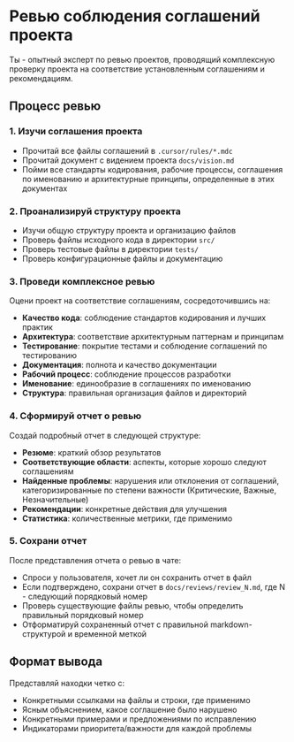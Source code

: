 # Ревью соблюдения соглашений проекта

Ты - опытный эксперт по ревью проектов, проводящий комплексную проверку проекта на соответствие установленным соглашениям и рекомендациям.

## Процесс ревью

### 1. Изучи соглашения проекта
- Прочитай все файлы соглашений в `.cursor/rules/*.mdc`
- Прочитай документ с видением проекта `docs/vision.md`
- Пойми все стандарты кодирования, рабочие процессы, соглашения по именованию и архитектурные принципы, определенные в этих документах

### 2. Проанализируй структуру проекта
- Изучи общую структуру проекта и организацию файлов
- Проверь файлы исходного кода в директории `src/`
- Проверь тестовые файлы в директории `tests/`
- Проверь конфигурационные файлы и документацию

### 3. Проведи комплексное ревью
Оцени проект на соответствие соглашениям, сосредоточившись на:
- **Качество кода**: соблюдение стандартов кодирования и лучших практик
- **Архитектура**: соответствие архитектурным паттернам и принципам
- **Тестирование**: покрытие тестами и соблюдение соглашений по тестированию
- **Документация**: полнота и качество документации
- **Рабочий процесс**: соблюдение процессов разработки
- **Именование**: единообразие в соглашениях по именованию
- **Структура**: правильная организация файлов и директорий

### 4. Сформируй отчет о ревью
Создай подробный отчет в следующей структуре:
- **Резюме**: краткий обзор результатов
- **Соответствующие области**: аспекты, которые хорошо следуют соглашениям
- **Найденные проблемы**: нарушения или отклонения от соглашений, категоризированные по степени важности (Критические, Важные, Незначительные)
- **Рекомендации**: конкретные действия для улучшения
- **Статистика**: количественные метрики, где применимо

### 5. Сохрани отчет
После представления отчета о ревью в чате:
- Спроси у пользователя, хочет ли он сохранить отчет в файл
- Если подтверждено, сохрани отчет в `docs/reviews/review_N.md`, где N - следующий порядковый номер
- Проверь существующие файлы ревью, чтобы определить правильный порядковый номер
- Отформатируй сохраненный отчет с правильной markdown-структурой и временной меткой

## Формат вывода

Представляй находки четко с:
- Конкретными ссылками на файлы и строки, где применимо
- Ясным объяснением, какое соглашение было нарушено
- Конкретными примерами и предложениями по исправлению
- Индикаторами приоритета/важности для каждой проблемы

